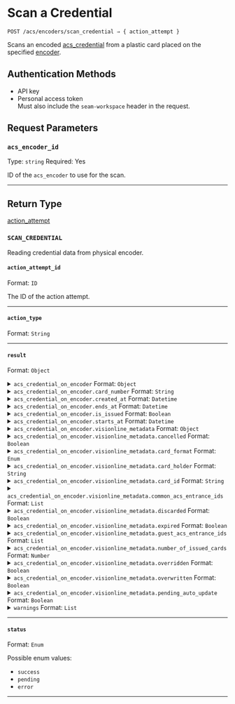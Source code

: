 # Scan a Credential

```
POST /acs/encoders/scan_credential ⇒ { action_attempt }
```

Scans an encoded [acs_credential](../../../capability-guides/access-systems/managing-credentials.md) from a plastic card placed on the specified [encoder](../../../capability-guides/access-systems/working-with-card-encoders-and-scanners/README.md).

## Authentication Methods

- API key
- Personal access token
  <br>Must also include the `seam-workspace` header in the request.

## Request Parameters

### `acs_encoder_id`

Type: `string`
Required: Yes

ID of the `acs_encoder` to use for the scan.

***

## Return Type

[action\_attempt](./)

### `SCAN_CREDENTIAL`

Reading credential data from physical encoder.

#### `action_attempt_id`

Format: `ID`

The ID of the action attempt.


---

#### `action_type`

Format: `String`


---

#### `result`

Format: `Object`

<details>

<summary><code>acs_credential_on_encoder</code> Format: <code>Object</code></summary>

Snapshot of credential data read from physical encoder.

</details>

<details>

<summary><code>acs_credential_on_encoder.card_number</code> Format: <code>String</code></summary>

A number or string that physically identifies this card.

</details>

<details>

<summary><code>acs_credential_on_encoder.created_at</code> Format: <code>Datetime</code></summary>

Date and time the credential was created.

</details>

<details>

<summary><code>acs_credential_on_encoder.ends_at</code> Format: <code>Datetime</code></summary>

Date and time the credential will stop being useable.

</details>

<details>

<summary><code>acs_credential_on_encoder.is_issued</code> Format: <code>Boolean</code></summary>


</details>

<details>

<summary><code>acs_credential_on_encoder.starts_at</code> Format: <code>Datetime</code></summary>

Date and time the credential will become useable.

</details>

<details>

<summary><code>acs_credential_on_encoder.visionline_metadata</code> Format: <code>Object</code></summary>

Visionline-specific metadata for the credential.

</details>

<details>

<summary><code>acs_credential_on_encoder.visionline_metadata.cancelled</code> Format: <code>Boolean</code></summary>


</details>

<details>

<summary><code>acs_credential_on_encoder.visionline_metadata.card_format</code> Format: <code>Enum</code></summary>


</details>

<details>

<summary><code>acs_credential_on_encoder.visionline_metadata.card_holder</code> Format: <code>String</code></summary>


</details>

<details>

<summary><code>acs_credential_on_encoder.visionline_metadata.card_id</code> Format: <code>String</code></summary>


</details>

<details>

<summary><code>acs_credential_on_encoder.visionline_metadata.common_acs_entrance_ids</code> Format: <code>List</code></summary>


</details>

<details>

<summary><code>acs_credential_on_encoder.visionline_metadata.discarded</code> Format: <code>Boolean</code></summary>


</details>

<details>

<summary><code>acs_credential_on_encoder.visionline_metadata.expired</code> Format: <code>Boolean</code></summary>


</details>

<details>

<summary><code>acs_credential_on_encoder.visionline_metadata.guest_acs_entrance_ids</code> Format: <code>List</code></summary>


</details>

<details>

<summary><code>acs_credential_on_encoder.visionline_metadata.number_of_issued_cards</code> Format: <code>Number</code></summary>


</details>

<details>

<summary><code>acs_credential_on_encoder.visionline_metadata.overridden</code> Format: <code>Boolean</code></summary>


</details>

<details>

<summary><code>acs_credential_on_encoder.visionline_metadata.overwritten</code> Format: <code>Boolean</code></summary>


</details>

<details>

<summary><code>acs_credential_on_encoder.visionline_metadata.pending_auto_update</code> Format: <code>Boolean</code></summary>


</details>

<details>

<summary><code>warnings</code> Format: <code>List</code></summary>


</details>


---

#### `status`

Format: `Enum`

Possible enum values:
- `success`
- `pending`
- `error`


---

